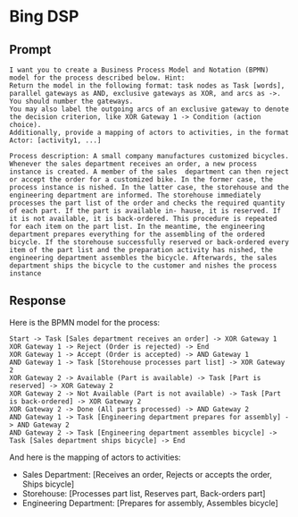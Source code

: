 # Bing DSP

## Prompt 

    I want you to create a Business Process Model and Notation (BPMN) model for the process described below. Hint: 
    Return the model in the following format: task nodes as Task [words], parallel gateways as AND, exclusive gateways as XOR, and arcs as ->.
    You should number the gateways. 
    You may also label the outgoing arcs of an exclusive gateway to denote the decision criterion, like XOR Gateway 1 -> Condition (action choice). 
    Additionally, provide a mapping of actors to activities, in the format Actor: [activity1, ...]

    Process description: A small company manufactures customized bicycles. Whenever the sales department receives an order, a new process instance is created. A member of the sales  department can then reject or accept the order for a customized bike. In the former case, the process instance is nished. In the latter case, the storehouse and the engineering department are informed. The storehouse immediately processes the part list of the order and checks the required quantity of each part. If the part is available in- hause, it is reserved. If it is not available, it is back-ordered. This procedure is repeated for each item on the part list. In the meantime, the engineering department prepares everything for the assembling of the ordered bicycle. If the storehouse successfully reserved or back-ordered every item of the part list and the preparation activity has nished, the engineering department assembles the bicycle. Afterwards, the sales department ships the bicycle to the customer and nishes the process instance


## Response
Here is the BPMN model for the process:

```
Start -> Task [Sales department receives an order] -> XOR Gateway 1
XOR Gateway 1 -> Reject (Order is rejected) -> End
XOR Gateway 1 -> Accept (Order is accepted) -> AND Gateway 1
AND Gateway 1 -> Task [Storehouse processes part list] -> XOR Gateway 2
XOR Gateway 2 -> Available (Part is available) -> Task [Part is reserved] -> XOR Gateway 2
XOR Gateway 2 -> Not Available (Part is not available) -> Task [Part is back-ordered] -> XOR Gateway 2
XOR Gateway 2 -> Done (All parts processed) -> AND Gateway 2
AND Gateway 1 -> Task [Engineering department prepares for assembly] -> AND Gateway 2
AND Gateway 2 -> Task [Engineering department assembles bicycle] -> Task [Sales department ships bicycle] -> End
```

And here is the mapping of actors to activities:

- Sales Department: [Receives an order, Rejects or accepts the order, Ships bicycle]
- Storehouse: [Processes part list, Reserves part, Back-orders part]
- Engineering Department: [Prepares for assembly, Assembles bicycle]